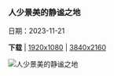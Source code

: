 ### 人少景美的静谧之地

日期：2023-11-21

**下载**  |  [1920x1080](https://cn.bing.com/th?id=OHR.SnakeRiverTeton_ZH-CN1213535303_1920x1080.jpg)  |  [3840x2160](https://cn.bing.com/th?id=OHR.SnakeRiverTeton_ZH-CN1213535303_UHD.jpg)

![人少景美的静谧之地](https://cn.bing.com/th?id=OHR.SnakeRiverTeton_ZH-CN1213535303_1920x1080.jpg "大提顿国家公园，怀俄明州，美国 (© Westend61/Getty Images)")

